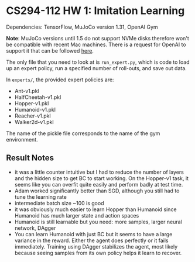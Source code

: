 # CS294-112 HW 1: Imitation Learning

Dependencies: TensorFlow, MuJoCo version 1.31, OpenAI Gym

**Note**: MuJoCo versions until 1.5 do not support NVMe disks therefore won't be compatible with recent Mac machines.
There is a request for OpenAI to support it that can be followed [here](https://github.com/openai/gym/issues/638).

The only file that you need to look at is `run_expert.py`, which is code to load up an expert policy, run a specified number of roll-outs, and save out data.

In `experts/`, the provided expert policies are:
* Ant-v1.pkl
* HalfCheetah-v1.pkl
* Hopper-v1.pkl
* Humanoid-v1.pkl
* Reacher-v1.pkl
* Walker2d-v1.pkl

The name of the pickle file corresponds to the name of the gym environment.

## Result Notes
- it was a little counter intuitive but I had to reduce the number of layers and the hidden size to get BC to start working. On the Hopper-v1 task, it seems like you can overfit quite easily and perform badly at test time.
- Adam worked significantly better than SGD, although you still had to tune the learning rate
- intermediate batch size ~100 is good
- it was obviously much easier to learn Hopper than Humanoid since Humanoid has much larger state and action spaces
- Humanoid is still learnable but you need: more samples, larger neural network, DAgger
- You can learn Humanoid with just BC but it seems to have a large variance in the reward. Either the agent does perfectly or it fails immediately. Training using DAgger stabilizes the agent, most likely because seeing samples from its own policy helps it learn to recover.

